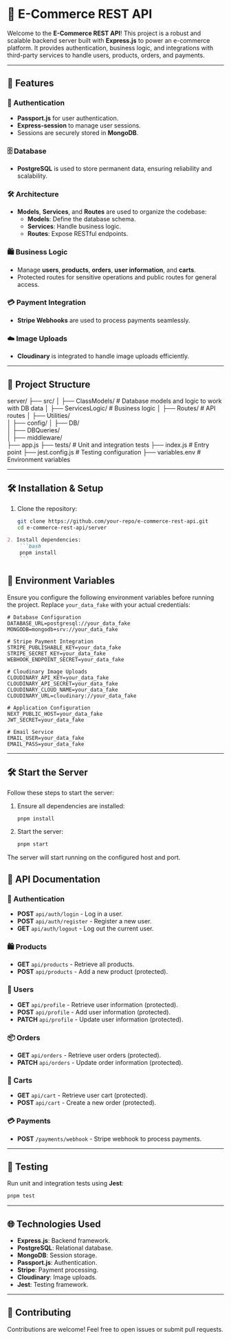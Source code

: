 # 🛒 E-Commerce REST API

Welcome to the **E-Commerce REST API**! This project is a robust and scalable backend server built with **Express.js** to power an e-commerce platform. It provides authentication, business logic, and integrations with third-party services to handle users, products, orders, and payments.

---

## 🚀 Features

### 🔐 Authentication
- **Passport.js** for user authentication.
- **Express-session** to manage user sessions.
- Sessions are securely stored in **MongoDB**.

### 🗄️ Database
- **PostgreSQL** is used to store permanent data, ensuring reliability and scalability.

### 🛠️ Architecture
- **Models**, **Services**, and **Routes** are used to organize the codebase:
  - **Models**: Define the database schema.
  - **Services**: Handle business logic.
  - **Routes**: Expose RESTful endpoints.

### 🛍️ Business Logic
- Manage **users**, **products**, **orders**, **user information**, and **carts**.
- Protected routes for sensitive operations and public routes for general access.

### 💳 Payment Integration
- **Stripe Webhooks** are used to process payments seamlessly.

### ☁️ Image Uploads
- **Cloudinary** is integrated to handle image uploads efficiently.

---

## 📂 Project Structure
server/ 
├── src/ 
│ ├── ClassModels/ # Database models and logic to work with DB data 
│ ├── ServicesLogic/ # Business logic 
│ ├── Routes/ # API routes 
│ ├── Utilities/  
│ ├── config/ 
│ ├── DB/   
│ ├── DBQueries/  
│ ├── middleware/  
├── app.js
├── tests/ # Unit and integration tests 
├── index.js # Entry point 
├── jest.config.js # Testing configuration 
├── variables.env # Environment variables


---

## 🛠️ Installation & Setup

1. Clone the repository:
   ```bash
   git clone https://github.com/your-repo/e-commerce-rest-api.git
   cd e-commerce-rest-api/server

```markdown
2. Install dependencies:
    ```bash
    pnpm install
    ```
```

## 🔑 Environment Variables

Ensure you configure the following environment variables before running the project. Replace `your_data_fake` with your actual credentials:

```env
# Database Configuration
DATABASE_URL=postgresql://your_data_fake
MONGODB=mongodb+srv://your_data_fake

# Stripe Payment Integration
STRIPE_PUBLISHABLE_KEY=your_data_fake
STRIPE_SECRET_KEY=your_data_fake
WEBHOOK_ENDPOINT_SECRET=your_data_fake

# Cloudinary Image Uploads
CLOUDINARY_API_KEY=your_data_fake
CLOUDINARY_API_SECRET=your_data_fake
CLOUDINARY_CLOUD_NAME=your_data_fake
CLOUDINARY_URL=cloudinary://your_data_fake

# Application Configuration
NEXT_PUBLIC_HOST=your_data_fake
JWT_SECRET=your_data_fake

# Email Service
EMAIL_USER=your_data_fake
EMAIL_PASS=your_data_fake
```

---

## 🛠️ Start the Server

Follow these steps to start the server:

1. Ensure all dependencies are installed:
    ```bash
    pnpm install
    ```

2. Start the server:
    ```bash
    pnpm start
    ```

The server will start running on the configured host and port.

## 📖 API Documentation

### 🔐 Authentication
- **POST** `api/auth/login` - Log in a user.
- **POST** `api/auth/register` - Register a new user.
- **GET** `api/auth/logout` - Log out the current user.

### 🛍️ Products
- **GET** `api/products` - Retrieve all products.
- **POST** `api/products` - Add a new product (protected).

### 👤 Users
- **GET** `api/profile` - Retrieve user information (protected).
- **POST** `api/profile` - Add user information (protected).
- **PATCH** `api/profile` - Update user information (protected).

### 📦 Orders
- **GET** `api/orders` - Retrieve user orders (protected).
- **PATCH** `api/orders` - Update order information (protected).

### 🛒 Carts
- **GET** `api/cart` - Retrieve user cart (protected).
- **POST** `api/cart` - Create a new order (protected).

### 💳 Payments
- **POST** `/payments/webhook` - Stripe webhook to process payments.

---

## 🧪 Testing

Run unit and integration tests using **Jest**:

```bash
pnpm test
```

---

## 🌐 Technologies Used

- **Express.js**: Backend framework.
- **PostgreSQL**: Relational database.
- **MongoDB**: Session storage.
- **Passport.js**: Authentication.
- **Stripe**: Payment processing.
- **Cloudinary**: Image uploads.
- **Jest**: Testing framework.

---

## 🤝 Contributing

Contributions are welcome! Feel free to open issues or submit pull requests.
